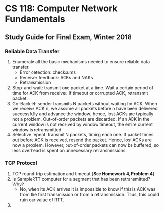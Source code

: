 # CS 118: Computer Network Fundamentals
## Study Guide for Final Exam, Winter 2018
### Reliable Data Transfer
1. Enumerate all the basic mechanisms needed to ensure reliable data transfer.
   * Error detection: checksums
   * Receiver feedback: ACKs and NAKs
   * Retransmission
2. Stop-and-wait: transmit one packet at a time. Wait a certain period of time for ACK from receiver. If timeout or corrupted ACK, retransmit packet.
3. Go-Back-N: sender transmits N packets without waiting for ACK. When we receive ACK n, we assume all packets before n have been delivered successfully and advance the window; hence, lost ACKs are typically not a problem. Out-of-order packets are discarded. If an ACK in the current window is not received by window timeout, the entire current window is retransmitted.
4. Selective repeat: transmit N packets, timing each one. If packet times out before ACK is received, resend the packet. Hence, lost ACKs are now a problem. However, out-of-order packets can now be buffered, so less overhead is spent on unnecessary retransmissions. 
### TCP Protocol
1. TCP round-trip estimation and timeout [**See Homework 4, Problem 4**]
2. Is SampleRTT computer for a segment that has been retransmitted? Why?
   * No, when its ACK arrives it is impossible to know if this is ACK was from the first transmission or from a retransmission. Thus, this could ruin our value of RTT.
3. 
